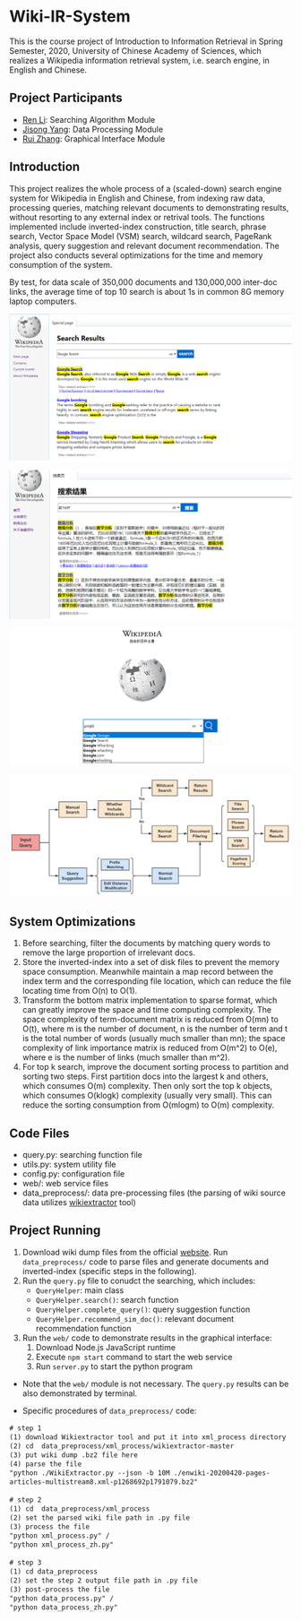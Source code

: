 # Wiki-IR-System
This is the course project of Introduction to Information Retrieval in Spring Semester, 2020, University of Chinese Academy of Sciences, which realizes a Wikipedia information retrieval system, i.e. search engine, in English and Chinese.

## Project Participants
- [Ren Li](https://github.com/renli1024): Searching Algorithm Module
- [Jisong Yang](https://github.com/jisongyang): Data Processing Module
- [Rui Zhang](https://github.com/Alice828): Graphical Interface Module


## Introduction
This project realizes the whole process of a (scaled-down) search engine system for Wikipedia in English and Chinese, from indexing raw data, processing queries, matching relevant documents to demonstrating results, without resorting to any external index or retrival tools. 
The functions implemented include inverted-index construction, title search, phrase search, Vector Space Model (VSM) search, wildcard search, PageRank analysis, query suggestion and relevant document recommendation.
The project also conducts several optimizations for the time and memory consumption of the system. 

By test, for data scale of 350,000 documents and 130,000,000 inter-doc links, the average time of top 10 search is about 1s in common 8G memory laptop computers.

![English Search](example_images/English_Search.png)

![Chinese Search](example_images/Chinese_Search.png)

![Query Suggestion](example_images/Query_Suggestion.png)

![System Procedure](example_images/System_Procedure.png)


## System Optimizations
1. Before searching, filter the documents by matching query words to remove the large proportion of irrelevant docs. 
2. Store the inverted-index into a set of disk files to prevent the memory space consumption. Meanwhile maintain a map record between the index term and the corresponding file location, which can reduce the file locating time from O(n) to O(1). 
3. Transform the bottom matrix implementation to sparse format, which can greatly improve the space and time computing complexity. 
The space complexity of term-document matrix is reduced from O(mn) to O(t), where m is the number of document, n is the number of term and t is the total number of words (usually much smaller than mn); the space complexity of link importance matrix is reduced from O(m^2) to O(e), where e is the number of links (much smaller than m^2).
4. For top k search, improve the document sorting process to partition and sorting two steps. First partition docs into the largest k and others, which consumes O(m) complexity. Then only sort the top k objects, which consumes O(klogk) complexity (usually very small). This can reduce the sorting consumption from O(mlogm) to O(m) complexity. 


## Code Files
- query.py: searching function file
- utils.py: system utility file 
- config.py: configuration file
- web/: web service files
- data_preprocess/: data pre-processing files (the parsing of wiki source data utilizes [wikiextractor](https://github.com/attardi/wikiextractor) tool)

## Project Running
1. Download wiki dump files from the official [website](https://dumps.wikimedia.org/backup-index.html). Run `data_preprocess/` code to parse files and generate documents and inverted-index (specific steps in the following). 
2. Run the `query.py` file to conudct the searching, which includes: 
    - `QueryHelper`: main class
    - `QueryHelper.search()`: search function
    - `QueryHelper.complete_query()`: query suggestion function
    - `QueryHelper.recommend_sim_doc()`: relevant document recommendation function
3. Run the `web/` code to demonstrate results in the graphical interface: 
    1. Download Node.js JavaScript runtime
    2. Execute `npm start` command to start the web service
    3. Run `server.py` to start the python program
- Note that the `web/` module is not necessary. The `query.py` results can be also demonstrated by terminal.

- Specific procedures of `data_preprocess/` code:
```shell
# step 1
(1) download Wikiextractor tool and put it into xml_process directory
(2) cd  data_preprocess/xml_process/wikiextractor-master
(3) put wiki dump .bz2 file here
(4) parse the file
"python ./WikiExtractor.py --json -b 10M ./enwiki-20200420-pages-articles-multistream8.xml-p1268692p1791079.bz2"

# step 2
(1) cd  data_preprocess/xml_process
(2) set the parsed wiki file path in .py file
(3) process the file
"python xml_process.py" / 
"python xml_process_zh.py"

# step 3
(1) cd data_preprocess
(2) set the step 2 output file path in .py file
(3) post-process the file
"python data_process.py" / 
"python data_process_zh.py"
```

